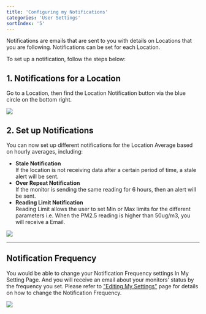 ```yaml
---
title: 'Configuring my Notifications'
categories: 'User Settings'
sortIndex: '5'
---
```

Notifications are emails that are sent to you with details on Locations that you are following. Notifications can be set for each Location.

To set up a notification, follow the steps below:

## 1. Notifications for a Location

Go to a Location, then find the Location Notification button via the blue circle on the bottom right.

![](https://cloud.githubusercontent.com/assets/26155270/23740386/4ec316a2-04de-11e7-96e9-d5fb5b71e750.jpg)

## 2. Set up Notifications

You can now set up different notifications for the Location Average based on hourly averages, including:

- **Stale Notification**  
  If the location is not receiving data after a certain period of time, a stale alert will be sent.
- **Over Repeat Notification**  
  If the monitor is sending the same reading for 6 hours, then an alert will be sent.
- **Reading Limit Notification**  
  Reading Limit allows the user to set Min or Max limits for the different parameters
  i.e. When the PM2.5 reading is higher than 50ug/m3, you will receive a Email.

![](https://cloud.githubusercontent.com/assets/26155270/23740479/bebc4e56-04de-11e7-98f5-c236343177bb.png)

------

## Notification Frequency  

You would be able to change your Notification Frequency settings In My Setting Page. And you will receive an email about your monitors' status by the frequency you set. Please refer to ["Editing My Settings"](/Editing-My-Settings) page for details on how to change the Notification Frequency.

![](https://cloud.githubusercontent.com/assets/26155270/23740177/6bd37b20-04dd-11e7-8209-df3068f1552c.jpg)